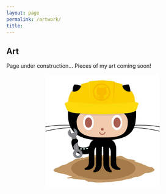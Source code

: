 ```yaml
---
layout: page
permalink: /artwork/
title: 
---
```


## Art

Page under construction... Pieces of my art coming soon!

<p align="center">
  <img src="/images/404.jpg" alt="Profile photo" width="300">
</p>
